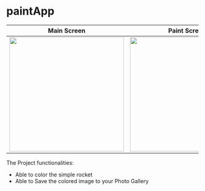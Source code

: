 # paintApp

Main Screen                |  Paint Screen
:-------------------------:|:-------------------------:
<img src="https://github.com/createmash/paintApp/blob/master/screen1.JPG" width="300" height="300"> | <img src="https://github.com/createmash/paintApp/blob/master/screen2.JPG" width="300" height="300">



The Project functionalities:
- Able to color the simple rocket
- Able to Save the colored image to your Photo Gallery


